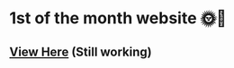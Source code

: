 # 1st of the month website 🌞🤍

## [View Here](https://ubaidrussell.com/1stOfTheMonth/) (Still working)
